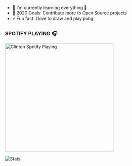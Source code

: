 - 🌱 I’m currently learning everything 🧐
- 🥅 2020 Goals: Contribute more to Open Source projects
- ⚡ Fun fact: I love to draw and play pubg

### SPOTIFY PLAYING 🎧

[<img src="https://now-playing-codestackr.vercel.app/api/spotify-playing" alt="Clinton Spotify Playing" width="350" />](https://open.spotify.com/user/swyqyimdc12jajde4vpwd2x1b)


![Stats](https://github-readme-stats.vercel.app/api?username=Clinton-Abraham&hide=prs&count_private=true&show_icons=true&theme=algolia)
